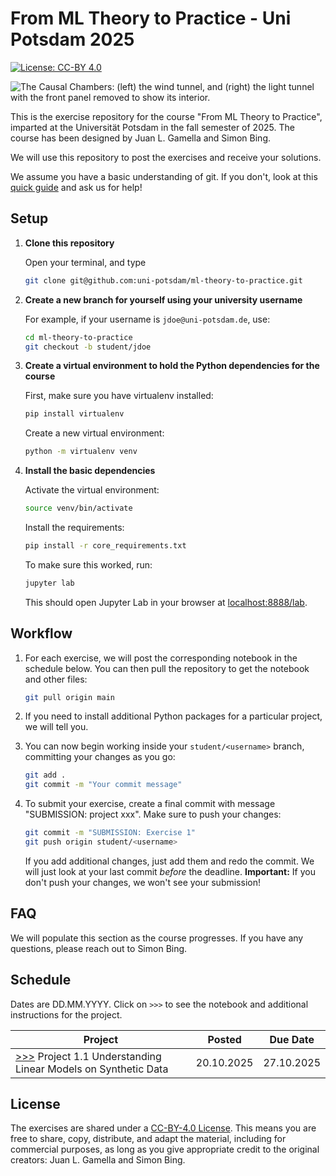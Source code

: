 # From ML Theory to Practice - Uni Potsdam 2025

[![License: CC-BY 4.0](https://img.shields.io/static/v1.svg?logo=creativecommons&logoColor=white&label=License&message=CC-BY%204.0&color=yellow)](https://creativecommons.org/licenses/by/4.0/)

![The Causal Chambers: (left) the wind tunnel, and (right) the light tunnel with the front panel removed to show its interior.](https://causalchamber.s3.eu-central-1.amazonaws.com/downloadables/the_chambers.jpg)

This is the exercise repository for the course "From ML Theory to Practice", imparted at the Universität Potsdam in the fall semester of 2025. The course has been designed by Juan L. Gamella and Simon Bing.

We will use this repository to post the exercises and receive your solutions.

We assume you have a basic understanding of git. If you don't, look at this [quick guide](https://rogerdudler.github.io/git-guide/) and ask us for help!

## Setup

1. **Clone this repository**

    Open your terminal, and type
   ```bash
   git clone git@github.com:uni-potsdam/ml-theory-to-practice.git
   ```

2. **Create a new branch for yourself using your university username**

    For example, if your username is `jdoe@uni-potsdam.de`, use:
   ```bash
   cd ml-theory-to-practice
   git checkout -b student/jdoe
   ```

4. **Create a virtual environment to hold the Python dependencies for the course**

   First, make sure you have virtualenv installed:
   ```bash
   pip install virtualenv
   ```
   
   Create a new virtual environment:
   ```bash
   python -m virtualenv venv
   ```

5. **Install the basic dependencies**
   
   Activate the virtual environment:
   ```bash
   source venv/bin/activate
   ```
   
   Install the requirements:
   ```bash
   pip install -r core_requirements.txt
   ```
   
   To make sure this worked, run:
   ```bash
   jupyter lab
   ```
   This should open Jupyter Lab in your browser at [localhost:8888/lab](http://localhost:8888/lab).

## Workflow

1. For each exercise, we will post the corresponding notebook in the schedule below. You can then pull the repository to get the notebook and other files:
   ```bash
   git pull origin main
   ```

2. If you need to install additional Python packages for a particular project, we will tell you.

3. You can now begin working inside your `student/<username>` branch, committing your changes as you go:
   ```bash
   git add .
   git commit -m "Your commit message"
   ```

4. To submit your exercise, create a final commit with message "SUBMISSION: project xxx". Make sure to push your changes:
   ```bash
   git commit -m "SUBMISSION: Exercise 1"
   git push origin student/<username>
   ```
   If you add additional changes, just add them and redo the commit. We will just look at your last commit _before_ the deadline.
   **Important:** If you don't push your changes, we won't see your submission!

## FAQ

We will populate this section as the course progresses. If you have any questions, please reach out to Simon Bing.

## Schedule

Dates are DD.MM.YYYY. Click on `>>>` to see the notebook and additional instructions for the project.

| Project                                                                      | Posted     | Due Date   |
|------------------------------------------------------------------------------|------------|------------|
| [>>>](project_11/) Project 1.1 Understanding Linear Models on Synthetic Data | 20.10.2025 | 27.10.2025 |

## License

The exercises are shared under a [CC-BY-4.0 License](https://creativecommons.org/licenses/by/4.0/). This means you are free to share, copy, distribute, and adapt the material, including for commercial purposes, as long as you give appropriate credit to the original creators: Juan L. Gamella and Simon Bing.
